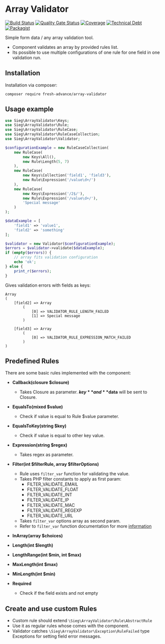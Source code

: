 # Array Validator

[![Build Status](https://travis-ci.com/Fresh-Advance/array-validator.svg?branch=master)](https://travis-ci.com/Fresh-Advance/array-validator)
[![Quality Gate Status](https://sonarcloud.io/api/project_badges/measure?project=Fresh-Advance_array-validator&metric=alert_status)](https://sonarcloud.io/dashboard?id=Fresh-Advance_array-validator)
[![Coverage](https://sonarcloud.io/api/project_badges/measure?project=Fresh-Advance_array-validator&metric=coverage)](https://sonarcloud.io/dashboard?id=Fresh-Advance_array-validator)
[![Technical Debt](https://sonarcloud.io/api/project_badges/measure?project=Fresh-Advance_array-validator&metric=sqale_index)](https://sonarcloud.io/dashboard?id=Fresh-Advance_array-validator)
[![Packagist](https://img.shields.io/packagist/v/fresh-advance/array-validator.svg)](https://packagist.org/packages/fresh-advance/array-validator)

Simple form data / any array validation tool.

* Component validates an array by provided rules list. 
* Its possible to use multiple configurations of one rule for one field in one validation run.

## Installation

Installation via composer:

```
composer require fresh-advance/array-validator
```

## Usage example

```php
use Sieg\ArrayValidator\Keys;
use Sieg\ArrayValidator\Rule;
use Sieg\ArrayValidator\RuleCase;
use Sieg\ArrayValidator\RuleCaseCollection;
use Sieg\ArrayValidator\Validator;

$configurationExample = new RuleCaseCollection(
    new RuleCase(
        new Keys\All(),
        new Rule\Length(5, 7)
    ),
    new RuleCase(
        new Keys\Collection('field1', 'field3'),
        new Rule\Expression('/value\d+/')
    ),
    new RuleCase(
        new Keys\Expression('/2$/'),
        new Rule\Expression('/value\d+/'),
        'Special message'
    )
);

$dataExample = [
    'field1' => 'value1',
    'field2' => 'something'
];

$validator = new Validator($configurationExample);
$errors = $validator->validate($dataExample);
if (empty($errors)) {
    // array fits validation configuration
    echo 'ok';
} else {
    print_r($errors);
}
```

Gives validation errors with fields as keys:

```
Array
(
    [field2] => Array
        (
            [0] => VALIDATOR_RULE_LENGTH_FAILED
            [1] => Special message
        )

    [field3] => Array
        (
            [0] => VALIDATOR_RULE_EXPRESSION_MATCH_FAILED
        )
)
```

## Predefined Rules

There are some basic rules implemented with the component:

* **Callback(closure $closure)**
  - Takes Closure as parameter. **$key** and **$data** will be sent to Closure.

* **EqualsTo(mixed $value)**
  - Check if value is equal to Rule $value parameter.

* **EqualsToKey(string $key)**
  - Check if value is equal to other key value.

* **Expression(string $regex)**
  - Takes regex as parameter.

* **Filter(int $filterRule, array $filterOptions)**
  - Rule uses ``filter_var`` function for validating the value.
  - Takes PHP filter constants to apply as first param:
    * FILTER_VALIDATE_EMAIL
    * FILTER_VALIDATE_FLOAT
    * FILTER_VALIDATE_INT
    * FILTER_VALIDATE_IP
    * FILTER_VALIDATE_MAC
    * FILTER_VALIDATE_REGEXP
    * FILTER_VALIDATE_URL
  - Takes ``filter_var`` options array as second param.
  - Refer to ``filter_var`` function documentation for more [information](http://php.net/manual/en/function.filter-var.php)

* **InArray(array $choices)**

* **Length(int $length)**
* **LengthRange(int $min, int $max)**
* **MaxLength(int $max)**
* **MinLength(int $min)**

* **Required**
  - Check if the field exists and not empty

## Create and use custom Rules

* Custom rule should extend ``\Sieg\ArrayValidator\Rule\AbstractRule``
* Use it as regular rules whose comes with the component.
* Validator catches ``\Sieg\ArrayValidator\Exception\RuleFailed`` type Exceptions for setting field error messages.